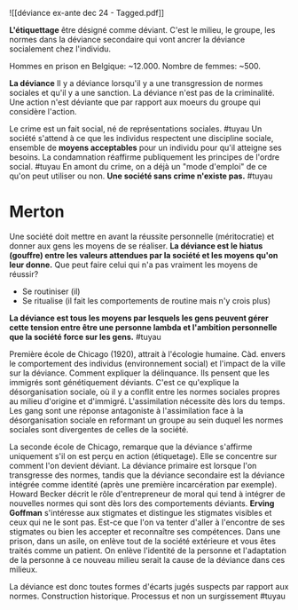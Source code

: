 ![[déviance ex-ante dec 24 - Tagged.pdf]]

**L'étiquettage**
	être désigné comme déviant. C'est le milieu, le groupe, les normes dans la déviance secondaire qui vont ancrer la déviance socialement chez l'individu.

Hommes en prison en Belgique: ~12.000. Nombre de femmes: ~500.

**La déviance**
	Il y a déviance lorsqu'il y a une transgression de normes sociales et qu'il y a une sanction.
	La déviance n'est pas de la criminalité. Une action n'est déviante que par rapport aux moeurs du groupe qui considère l'action.

Le crime est un fait social, né de représentations sociales. #tuyau
Un société s'attend à ce que les individus respectent une discipline sociale, ensemble de **moyens acceptables** pour un individu pour qu'il atteigne ses besoins. La condamnation réaffirme publiquement les principes de l'ordre social. #tuyau 
En amont du crime, on a déjà un "mode d'emploi" de ce qu'on peut utiliser ou non.
**Une société sans crime n'existe pas.** #tuyau

# Merton
Une société doit mettre en avant la réussite personnelle (méritocratie) et donner aux gens les moyens de se réaliser.
**La déviance est le hiatus (gouffre) entre les valeurs attendues par la société et les moyens qu'on leur donne.**
Que peut faire celui qui n'a pas vraiment les moyens de réussir? 
- Se routiniser (il)
- Se ritualise (il fait les comportements de routine mais n'y crois plus)

**La déviance est tous les moyens par lesquels les gens peuvent gérer cette tension entre être une personne lambda et l'ambition personnelle que la société force sur les gens.** #tuyau 


Première école de Chicago (1920), attrait à l'écologie humaine. Càd. envers le comportement des individus (environnement social) et l'impact de la ville sur la déviance. Comment expliquer la délinquance. Ils pensent que les immigrés sont génétiquement déviants. C'est ce qu'explique la désorganisation sociale, où il y a conflit entre les normes sociales propres au milieu d'origine et d'immigré. L'assimilation nécessite dès lors du temps. Les gang sont une réponse antagoniste à l'assimilation face à la désorganisation sociale en reformant un groupe au sein duquel les normes sociales sont divergentes de celles de la société.

La seconde école de Chicago, remarque que la déviance s'affirme uniquement s'il on est perçu en action (étiquetage). Elle se concentre sur comment l'on devient déviant. La déviance primaire est lorsque l'on transgresse des normes, tandis que la déviance secondaire est la déviance intégrée comme identité (après une première incarcération par exemple). Howard Becker décrit le rôle d'entrepreneur de moral qui tend à intégrer de nouvelles normes qui sont dès lors des comportements déviants. **Erving Goffman** s'intéresse aux stigmates et distingue les stigmates visibles et ceux qui ne le sont pas. Est-ce que l'on va tenter d'aller à l'encontre de ses stigmates ou bien les accepter et reconnaître ses compétences.
Dans une prison, dans un asile, on enlève tout de la société extérieure et vous êtes traités comme un patient. On enlève l'identité de la personne et l'adaptation de la personne à ce nouveau milieu serait la cause de la déviance dans ces milieux.

La déviance est donc toutes formes d'écarts jugés suspects par rapport aux normes. Construction historique. Processus et non un surgissement #tuyau











